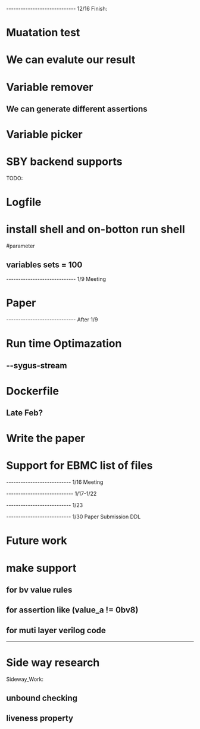 ----------------------------- 12/16
Finish:
# Muatation test

# We can evalute our result

# Variable remover

## We can generate different assertions

# Variable picker

# SBY backend supports

TODO:

# Logfile

# install shell and on-botton run shell

#parameter 
## variables sets = 100

----------------------------- 1/9 Meeting

# Paper

----------------------------- After 1/9
# Run time Optimazation
## --sygus-stream

# Dockerfile
## Late Feb?

# Write the paper

# Support for EBMC list of files

--------------------------- 1/16 Meeting

---------------------------- 1/17-1/22

--------------------------- 1/23

--------------------------- 1/30 Paper Submission DDL

# Future work

# make support 

## for bv value rules

## for assertion like (value_a != 0bv8)

## for muti layer verilog code

----------------------------
# Side way research
Sideway_Work: 
##  unbound checking
##  liveness property

